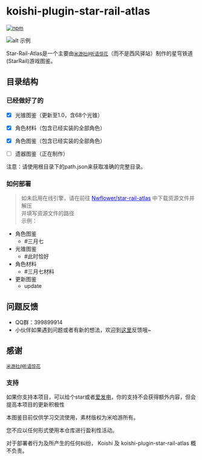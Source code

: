 # koishi-plugin-star-rail-atlas

[![npm](https://img.shields.io/npm/v/koishi-plugin-star-rail-atlas?style=flat-square)](https://www.npmjs.com/package/koishi-plugin-star-rail-atlas)

![alt 示例](https://raw.githubusercontent.com/initialencounter/mykoishi/master/screenshot/starrail-atlas.png)

Star-Rail-Atlas是一个主要由[`米游社@听语惊花`](https://bbs.mihoyo.com/ys/accountCenter/postList?id=289918413)（而不是西风驿站）制作的星穹铁道(StarRail)游戏图鉴。

## 目录结构
### 已经做好了的
- [x] 光锥图鉴（更新至1.0，含68个光锥）
- [x] 角色材料（包含已经实装的全部角色）
- [x] 角色图鉴（包含已经实装的全部角色）

- [ ] 遗器图鉴（正在制作）

注意：请使用根目录下的path.json来获取准确的完整目录。

### 如何部署

> 如未启用在线引擎，请在前往 <a style="color:blue" href="https://gitee.com/Nwflower/star-rail-atlas/tree/master/role">Nwflower/star-rail-atlas</a> 中下载资源文件并解压<br>
并填写资源文件的路径<br>
示例：
- 角色图鉴
    - #三月七
- 光锥图鉴
    - #此时恰好
- 角色材料
    - #三月七材料
- 更新图鉴
    - update
## 问题反馈
* QQ群：399899914<br>
* 小伙伴如果遇到问题或者有新的想法，欢迎到[这里](https://github.com/initialencounter/mykoishi/issues)反馈哦~

## 感谢


[`米游社@听语惊花`](https://bbs.mihoyo.com/ys/accountCenter/postList?id=289918413)
### 支持

如果你支持本项目，可以给个star或者[爱发电](https://afdian.net/a/Nwflower)，你的支持不会获得额外内容，但会提高本项目的更新积极性

本图鉴目前仅供学习交流使用，素材版权为米哈游所有。

您不应以任何形式使用本仓库进行盈利性活动。

对于部署者行为及所产生的任何纠纷， Koishi 及 koishi-plugin-star-rail-atlas 概不负责。